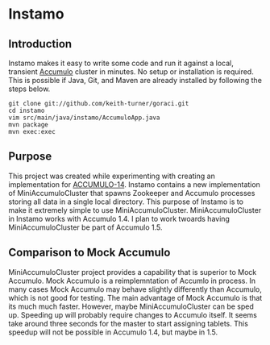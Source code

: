 Instamo
=======

Introduction
-----------

Instamo makes it easy to write some code and run it against a local, transient
[Accumulo](http://accumulo.apache.org) cluster in minutes.  No setup or
installation is required.  This is possible if Java, Git, and Maven are already
installed by following the steps below.

```
git clone git://github.com/keith-turner/goraci.git
cd instamo
vim src/main/java/instamo/AccumuloApp.java
mvn package
mvn exec:exec
```

Purpose
-------

This project was created while experimenting with creating an implementation
for [ACCUMULO-14](https://issues.apache.org/jira/browse/ACCUMULO-14).  Instamo
contains a new implementation of MiniAccumuloCluster that spawns Zookeeper and
Accumulo processes storing all data in a single local directory.  This purpose
of Instamo is to make it extremely simple to use MiniAccumuloCluster.
MiniAccumuloCluster in Instamo works with Accumulo 1.4.  I plan to work twoards
having MiniAccumuloCluster be part of Accumulo 1.5.

Comparison to Mock Accumulo
--------------------------

MiniAccumuloCluster project provides a capability that is superior to Mock
Accumulo.  Mock Accumulo is a reimplemntation of Accumlo in process.  In many
cases Mock Accumulo may behave slightly differently than Accumulo, which is not
good for testing.   The main advantage of Mock Accumulo is that its much much
faster.  However, maybe MiniAccumuloCluster can be sped up.  Speeding up will
probably require changes to Accumulo itself.  It seems take around three
seconds for the master to start assigning tablets.  This speedup will not be
possible in Accumulo 1.4, but maybe in 1.5.

